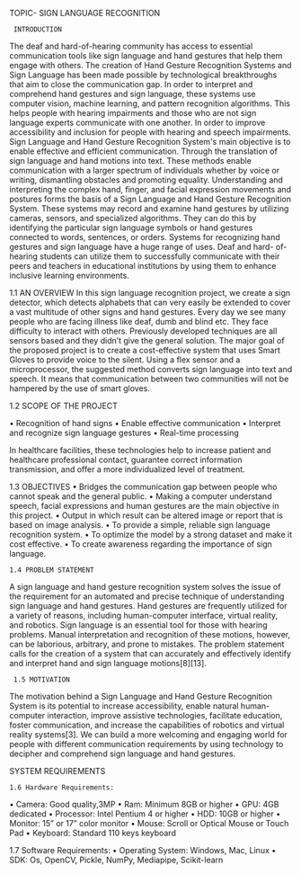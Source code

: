 TOPIC- SIGN LANGUAGE RECOGNITION

     INTRODUCTION
The deaf and hard-of-hearing community has access to essential communication tools like sign language and hand gestures that help them engage with others. The creation of Hand Gesture Recognition Systems and Sign Language has been made possible by technological breakthroughs that aim to close the communication gap. In order to interpret and comprehend hand gestures and sign language, these systems use computer vision, machine learning, and pattern recognition algorithms. This helps people with hearing impairments and those who are not sign language experts communicate with one another. In order to improve accessibility and inclusion for people with hearing and speech impairments. Sign Language and Hand Gesture Recognition System's main objective is to enable effective and efficient communication. Through the translation of sign language and hand motions into text. These methods enable communication with a larger spectrum of individuals whether by voice or writing, dismantling obstacles and promoting equality. Understanding and interpreting the complex hand, finger, and facial expression movements and postures forms the basis of a Sign Language and Hand Gesture Recognition System. These systems may record and examine hand gestures by utilizing cameras, sensors, and specialized algorithms. They can do this by identifying the particular sign language symbols or hand gestures connected to words, sentences, or orders. Systems for recognizing hand gestures and sign language have a huge range of uses. Deaf and hard- of-hearing students can utilize them to successfully communicate with their peers and teachers in educational institutions by using them to enhance inclusive learning environments.

1.1	AN OVERVIEW
In this sign language recognition project, we create a sign detector, which detects alphabets that can very easily be extended to cover a vast multitude of other signs and hand gestures.
Every day we see many people who are facing illness like deaf, dumb and blind etc. They face difficulty to interact with others. Previously developed techniques are all sensors based and they didn’t give the general solution. The major goal of the proposed project is to create a cost-effective system that uses Smart Gloves to provide voice to the silent. Using a flex sensor and a microprocessor, the suggested method converts sign language into text and speech. It means that communication between two communities will not be hampered by the use of smart gloves.

1.2 SCOPE OF THE PROJECT

•	Recognition of hand signs
•	Enable effective communication
•	Interpret and recognize sign language gestures
•	Real-time processing

In healthcare facilities, these technologies help to increase patient and healthcare professional contact, guarantee correct information transmission, and offer a more individualized level of treatment.

1.3 OBJECTIVES
•	Bridges the communication gap between people who cannot speak and the general public.
•	Making a computer understand speech, facial expressions and human gestures are the main objective in this project.
•	Output in which result can be altered image or report that is based on image analysis.
•	To provide a simple, reliable sign language recognition system.
•	To optimize the model by a strong dataset and make it cost effective.
•	To create awareness regarding the importance of sign language.


    1.4 PROBLEM STATEMENT
A sign language and hand gesture recognition system solves the issue of the requirement for an automated and precise technique of understanding sign language and hand gestures. Hand gestures are frequently utilized for a variety of reasons, including human-computer interface, virtual reality, and robotics. Sign language is 
an essential tool for those with hearing problems. Manual interpretation and recognition of these motions, 
however, can be laborious, arbitrary, and prone to mistakes. The problem statement calls for the creation of a system that can accurately and effectively identify and interpret hand and sign language motions[8][13].

     1.5 MOTIVATION
The motivation behind a Sign Language and Hand Gesture Recognition System is its potential to increase accessibility, enable natural human-computer interaction, improve assistive technologies, facilitate education, foster communication, and increase the capabilities of robotics and virtual reality systems[3]. We can build a more welcoming and engaging world for people with different communication requirements by using technology to decipher and comprehend sign language and hand gestures.

SYSTEM REQUIREMENTS

    1.6 Hardware Requirements:
•	Camera: Good quality,3MP
•	Ram: Minimum 8GB or higher
•	GPU: 4GB dedicated
•	Processor: Intel Pentium 4 or higher
•	HDD: 10GB or higher
•	Monitor: 15” or 17” color monitor
•	Mouse: Scroll or Optical Mouse or Touch Pad
•	Keyboard: Standard 110 keys keyboard

1.7	Software Requirements:
•	Operating System: Windows, Mac, Linux
•	SDK: Os, OpenCV, Pickle, NumPy, Mediapipe, Scikit-learn


